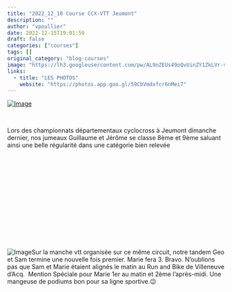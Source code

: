 ```yaml
---
title: "2022_12_10 Course CCX-VTT Jeumont"
description: ""
author: "vpoullier"
date: 2022-12-15T19:01:59
draft: false
categories: ["courses"]
tags: []
original_category: "blog-courses"
image: "https://lh3.googleusercontent.com/pw/AL9nZEUs49oQvUinZY1ZkLVr-vty4kaJkAtH4SkqurKIBVWm9pdlPibc-sR2JF2HybpcIAJey_SRF-1b0rX0-CJ5wk4Q6FMPidPfTDrmHGEcEqkhgy51X2BiMFNOBZhtUuFLq2TLAOg9qncVn5kAlYKU8nAsag=w809-h606-no?authuser=0"
links:
  - title: "LES PHOTOS"
    website: "https://photos.app.goo.gl/59CbVmdxfcr6nMei7"
---
```


[![Image](https://lh3.googleusercontent.com/UNPJQkhGDVpK7zF5lNak43oycyRvx619jJV5IVS_Lu2062g-5ErHLfna74ZsBF6T9fRBNcMiOcszQyC6sNFdh3eJIkj0P6k4NMTzejvBxvcKjO2p9fS7AnBKRnece96lK5tBBMwJ-DrQJ-lH4XbTD-_nhJ1le05McyOijtkLd-lhSNgnqPcVkUTuluGUW42R-sFnpJG3z-SSjQ-nFcvasM-eckKbV08Ms_plu0YoKsssicyEvHX3khb5auj4-qzVnLLbaaH3ZbWmw5RTM4jzly6nBuU4gHHs5MLrqUgoeE8O58D_fWIc2vhu0R4kIj_ETY3IUnXlxUB5mnSOS5kkMnAyQR-Z2IfcaH_KclJcV4fsRZnaKEfm0oFJfQEv_SFVtCOnoIQYNCVfvLlSrHLf86NTNJqxq8tNnohtc8X2vJtbRfD-qZ0k1mXa1J-LHCPHy-Ylx2MmbM54ePxiIpvVHjEiQULyrzf2_EMPjnWXYTmgJTwthNRufj5N2PJXP7u3eW72cTudxQs8HMCKlICzeUXcIJTGEqTh7JmC0UaJoZF8VbLAGOnqLcOhShZnjRKBgTlRhSplz3z_FUb8si4swaNdLH2n2_hQ0Yj4o_3S3kNlf1Nwg4srZOK7LmbPGt1pw6mfQsFIXvEv3zaxy74pfFTUs40JvaeZRyylXPookYJ0ckKyQB1FQOTiZy5FC9fuh1E8_KBdkhT-XKLGVad1R1KujZrDcbiNkiexi5O1jAzdt4GWwn0KgeTvtb8L3pKrtramyik6Y51C1GfPRldvOODytTCJR-zHaWLfVlwYDivZlUSPEl-wmhdJtvMC0HdnQoph1jsqCIiinstPkyG3ZVhWz4v5Jq15EsV6YklHk6wD0pMOyCG87ks2k81tdd33FmwpCQPg-eXdkJQpLilAp1w43EMs1hx6Jhu8Gfq__MEgTw8Iy3ljSN9L1NN76xLIdK1Q6KPjLs4CxVObF9M=w809-h606-no?authuser=0)](https://lh3.googleusercontent.com/UNPJQkhGDVpK7zF5lNak43oycyRvx619jJV5IVS_Lu2062g-5ErHLfna74ZsBF6T9fRBNcMiOcszQyC6sNFdh3eJIkj0P6k4NMTzejvBxvcKjO2p9fS7AnBKRnece96lK5tBBMwJ-DrQJ-lH4XbTD-_nhJ1le05McyOijtkLd-lhSNgnqPcVkUTuluGUW42R-sFnpJG3z-SSjQ-nFcvasM-eckKbV08Ms_plu0YoKsssicyEvHX3khb5auj4-qzVnLLbaaH3ZbWmw5RTM4jzly6nBuU4gHHs5MLrqUgoeE8O58D_fWIc2vhu0R4kIj_ETY3IUnXlxUB5mnSOS5kkMnAyQR-Z2IfcaH_KclJcV4fsRZnaKEfm0oFJfQEv_SFVtCOnoIQYNCVfvLlSrHLf86NTNJqxq8tNnohtc8X2vJtbRfD-qZ0k1mXa1J-LHCPHy-Ylx2MmbM54ePxiIpvVHjEiQULyrzf2_EMPjnWXYTmgJTwthNRufj5N2PJXP7u3eW72cTudxQs8HMCKlICzeUXcIJTGEqTh7JmC0UaJoZF8VbLAGOnqLcOhShZnjRKBgTlRhSplz3z_FUb8si4swaNdLH2n2_hQ0Yj4o_3S3kNlf1Nwg4srZOK7LmbPGt1pw6mfQsFIXvEv3zaxy74pfFTUs40JvaeZRyylXPookYJ0ckKyQB1FQOTiZy5FC9fuh1E8_KBdkhT-XKLGVad1R1KujZrDcbiNkiexi5O1jAzdt4GWwn0KgeTvtb8L3pKrtramyik6Y51C1GfPRldvOODytTCJR-zHaWLfVlwYDivZlUSPEl-wmhdJtvMC0HdnQoph1jsqCIiinstPkyG3ZVhWz4v5Jq15EsV6YklHk6wD0pMOyCG87ks2k81tdd33FmwpCQPg-eXdkJQpLilAp1w43EMs1hx6Jhu8Gfq__MEgTw8Iy3ljSN9L1NN76xLIdK1Q6KPjLs4CxVObF9M=w809-h606-no?authuser=0)

&nbsp;

Lors des championnats départementaux cyclocross à Jeumont dimanche dernier, nos jumeaux Guillaume et Jérôme se classe 8ème et 9ème saluant ainsi une belle régularité dans une catégorie bien relevée

&nbsp;

&nbsp;

&nbsp;

&nbsp;

&nbsp;

&nbsp;

&nbsp;

![Image](https://lh3.googleusercontent.com/v0N617iuKv6jFCM9NVYu92bKi1uqXemgLdnH5dai_CoYbALM1rhDeG5iYZJjkg42iZRfQdu_v_OgZPpqUifnVaOBqEG1XqXjZqpnckdnXR_HYux1o6IBUZpTqq03fLj8RnxBtty2FftNviVfYpzh3S9bEME-TkRm2hL4B9w7bcizK7vxgEQQkGIg0EEF-sWYqfqGVCWIjqVlKVxncnxihZxUaRi5GddbY5bR0k0YVJR21vQ034LhF66X9l3paMUtSpJK0sK9r3GA6YsBv1NxLq4XC1P60P20dvzN-v_6IsQbM0NrEH8pA_QMst0WXZTAezn2OtXuogXc48neBmce_KTR09qGwNi6HMEctGk5a3-U3UTJcycIO9F4GZr4qdOA7ipaDoCAGj-4o5JM8uS0oESXDJS0MXZzHDkH2XfVTJVvXkHdO6gQu9MgwTsI1MfEyYvv6btUKqUvKPaNVsF0uaJYbQTN-WKCCLhSHpCQ2OcTgdNn61lwNl2UGDYrYPQFlXOLs4jRh7vAEIoRBSWC2dQMI86xqvFFwjergHZ4iy1x5AqkgIGRnn4q0AyKpe-NLlIjRVsGPrz9NLjow8ioDCzNQAOAERcK2MDZAnUeTxnWLpziXSBWto6B7W8Coj4WB1ip_kSPmd3q6dLkZbM-TjaU0BJJuZx-NtI4wPrJcmDMkITk6_1unK5s7cu8cED4ZIpahEUQ-tcIfohYhcW_y2GJQ4nK8uCJKZZprmYGdJo2PaDwOJ3Tq1_NiAwsMGkjW1h3FYbOSR8PK7HFHDeqfeBVj9Wsv2Bl-W2MZcQ7OSK2zDvlkMFLgDXOAUvRCUmXV-7nTfEy0M6K29B_T69fx2fb44PvHd_DsX3Wf3iynrGgtsD-PxOcurHEHLPV2oWe_93OMOCYHpTiSoiXbupEcmqa-GDP_FqGn2fz4Yt6f4BskUp6ug-Um1O_aPByJ37-yft7LOdiddZe45vE830=w809-h606-no?authuser=0)Sur la manche vtt organisée sur ce même circuit, notre tandem Geo et Sam termine une nouvelle fois premier. Marie fera 3. Bravo. N’oublions pas que Sam et Marie étaient alignés le matin au Run and Bike de Villeneuve d’Acq. &nbsp;Mention Spéciale pour Marie 1er au matin et 2ème l’après-midi. Une mangeuse de podiums bon pour sa ligne sportive.😉